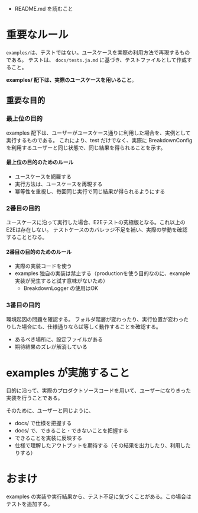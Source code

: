 - README.md を読むこと

# 重要なルール
`examples/`は、テストではない。ユースケースを実際の利用方法で再現するものである。
テストは、 `docs/tests.ja.md` に基づき、テストファイルとして作成すること。

**examples/ 配下は、実際のユースケースを用いること**。

## 重要な目的

### 最上位の目的

examples 配下は、ユーザーがユースケース通りに利用した場合を、実例として実行するものである。
これにより、test だけでなく、実際に BreakdownConfig を利用するユーザーと同じ状態で、同じ結果を得られることを示す。

#### 最上位の目的のためのルール

- ユースケースを網羅する
- 実行方法は、ユースケースを再現する
- 冪等性を重視し、毎回同じ実行で同じ結果が得られるようにする

### 2番目の目的

ユースケースに沿って実行した場合、E2Eテストの究極版となる。これ以上のE2Eは存在しない。
テストケースのカバレッジ不足を補い、実際の挙動を確認することとなる。

#### 2番目の目的のためのルール

- 実際の実装コードを使う
- examples 独自の実装は禁止する（productionを使う目的なのに、example実装が発生すると試す意味がないため）
  - BreakdownLogger の使用はOK

### 3番目の目的

環境起因の問題を確認する。
フォルダ階層が変わったり、実行位置が変わったりした場合にも、仕様通りならば等しく動作することを確認する。

- あるべき場所に、設定ファイルがある
- 期待結果のズレが解消している

# examples が実施すること

目的に沿って、実際のプロダクトソースコードを用いて、ユーザーになりきった実装を行うことである。

そのために、ユーザーと同じように、
- docs/ で仕様を把握する
- docs/ で、できること・できないことを把握する
- できることを実装に反映する
- 仕様で理解したアウトプットを期待する（その結果を出力したり、利用したりする）

# おまけ

examples の実装や実行結果から、テスト不足に気づくことがある。この場合はテストを追加する。

